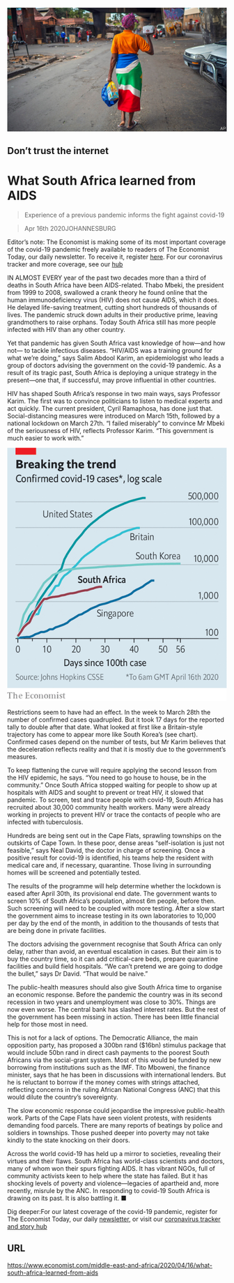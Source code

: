 ![](./images/20200418_MAP003_0.jpg)

## Don’t trust the internet

# What South Africa learned from AIDS

> Experience of a previous pandemic informs the fight against covid-19

> Apr 16th 2020JOHANNESBURG

Editor’s note: The Economist is making some of its most important coverage of the covid-19 pandemic freely available to readers of The Economist Today, our daily newsletter. To receive it, register [here](https://www.economist.com//newslettersignup). For our coronavirus tracker and more coverage, see our [hub](https://www.economist.com//coronavirus)

IN ALMOST EVERY year of the past two decades more than a third of deaths in South Africa have been AIDS-related. Thabo Mbeki, the president from 1999 to 2008, swallowed a crank theory he found online that the human immunodeficiency virus (HIV) does not cause AIDS, which it does. He delayed life-saving treatment, cutting short hundreds of thousands of lives. The pandemic struck down adults in their productive prime, leaving grandmothers to raise orphans. Today South Africa still has more people infected with HIV than any other country.

Yet that pandemic has given South Africa vast knowledge of how—and how not— to tackle infectious diseases. “HIV/AIDS was a training ground for what we’re doing,” says Salim Abdool Karim, an epidemiologist who leads a group of doctors advising the government on the covid-19 pandemic. As a result of its tragic past, South Africa is deploying a unique strategy in the present—one that, if successful, may prove influential in other countries.

HIV has shaped South Africa’s response in two main ways, says Professor Karim. The first was to convince politicians to listen to medical experts and act quickly. The current president, Cyril Ramaphosa, has done just that. Social-distancing measures were introduced on March 15th, followed by a national lockdown on March 27th. “I failed miserably” to convince Mr Mbeki of the seriousness of HIV, reflects Professor Karim. “This government is much easier to work with.”

![](./images/20200418_MAC221.png)

Restrictions seem to have had an effect. In the week to March 28th the number of confirmed cases quadrupled. But it took 17 days for the reported tally to double after that date. What looked at first like a Britain-style trajectory has come to appear more like South Korea’s (see chart). Confirmed cases depend on the number of tests, but Mr Karim believes that the deceleration reflects reality and that it is mostly due to the government’s measures.

To keep flattening the curve will require applying the second lesson from the HIV epidemic, he says. “You need to go house to house, be in the community.” Once South Africa stopped waiting for people to show up at hospitals with AIDS and sought to prevent or treat HIV, it slowed that pandemic. To screen, test and trace people with covid-19, South Africa has recruited about 30,000 community health workers. Many were already working in projects to prevent HIV or trace the contacts of people who are infected with tuberculosis.

Hundreds are being sent out in the Cape Flats, sprawling townships on the outskirts of Cape Town. In these poor, dense areas “self-isolation is just not feasible,” says Neal David, the doctor in charge of screening. Once a positive result for covid-19 is identified, his teams help the resident with medical care and, if necessary, quarantine. Those living in surrounding homes will be screened and potentially tested.

The results of the programme will help determine whether the lockdown is eased after April 30th, its provisional end date. The government wants to screen 10% of South Africa’s population, almost 6m people, before then. Such screening will need to be coupled with more testing. After a slow start the government aims to increase testing in its own laboratories to 10,000 per day by the end of the month, in addition to the thousands of tests that are being done in private facilities.

The doctors advising the government recognise that South Africa can only delay, rather than avoid, an eventual escalation in cases. But their aim is to buy the country time, so it can add critical-care beds, prepare quarantine facilities and build field hospitals. “We can’t pretend we are going to dodge the bullet,” says Dr David. “That would be naive.”

The public-health measures should also give South Africa time to organise an economic response. Before the pandemic the country was in its second recession in two years and unemployment was close to 30%. Things are now even worse. The central bank has slashed interest rates. But the rest of the government has been missing in action. There has been little financial help for those most in need.

This is not for a lack of options. The Democratic Alliance, the main opposition party, has proposed a 300bn rand ($16bn) stimulus package that would include 50bn rand in direct cash payments to the poorest South Africans via the social-grant system. Most of this would be funded by new borrowing from institutions such as the IMF. Tito Mboweni, the finance minister, says that he has been in discussions with international lenders. But he is reluctant to borrow if the money comes with strings attached, reflecting concerns in the ruling African National Congress (ANC) that this would dilute the country’s sovereignty.

The slow economic response could jeopardise the impressive public-health work. Parts of the Cape Flats have seen violent protests, with residents demanding food parcels. There are many reports of beatings by police and soldiers in townships. Those pushed deeper into poverty may not take kindly to the state knocking on their doors.

Across the world covid-19 has held up a mirror to societies, revealing their virtues and their flaws. South Africa has world-class scientists and doctors, many of whom won their spurs fighting AIDS. It has vibrant NGOs, full of community activists keen to help where the state has failed. But it has shocking levels of poverty and violence—legacies of apartheid and, more recently, misrule by the ANC. In responding to covid-19 South Africa is drawing on its past. It is also battling it. ■

Dig deeper:For our latest coverage of the covid-19 pandemic, register for The Economist Today, our daily [newsletter](https://www.economist.com//newslettersignup), or visit our [coronavirus tracker and story hub](https://www.economist.com//coronavirus)

## URL

https://www.economist.com/middle-east-and-africa/2020/04/16/what-south-africa-learned-from-aids
